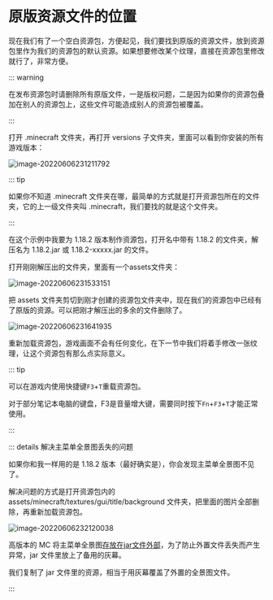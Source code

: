# 原版资源文件的位置

现在我们有了一个空白资源包，方便起见，我们要找到原版的资源文件，放到资源包里作为我们的资源包的默认资源。如果想要修改某个纹理，直接在资源包里修改就行了，非常方便。

::: warning

在发布资源包时请删除所有原版文件，一是版权问题，二是因为如果你的资源包叠加在别人的资源包上，这些文件可能造成别人的资源包被覆盖。

:::

打开 .minecraft 文件夹，再打开 versions 子文件夹，里面可以看到你安装的所有游戏版本：

![image-20220606231211792](https://s2.loli.net/2022/06/06/Aq1FHgS3rPR6lIs.png)

::: tip

如果你不知道 .minecraft 文件夹在哪，最简单的方式就是打开资源包所在的文件夹，它的上一级文件夹叫 .minecraft，我们要找的就是这个文件夹。

:::

在这个示例中我要为 1.18.2 版本制作资源包，打开名中带有 1.18.2 的文件夹，解压名为 1.18.2.jar 或 1.18.2-xxxxx.jar 的文件。

打开刚刚解压出的文件夹，里面有一个assets文件夹：

![image-20220606231533151](https://s2.loli.net/2022/06/06/RIGedMnYL865SXu.png)

把 assets 文件夹剪切到刚才创建的资源包文件夹中，现在我们的资源包中已经有了原版的资源。可以把刚才解压出的多余的文件删除了。

![image-20220606231641935](https://s2.loli.net/2022/06/06/vHqdbV2tGK9PXo6.png)

重新加载资源包，游戏画面不会有任何变化，在下一节中我们将着手修改一张纹理，让这个资源包有那么点实际意义。

::: tip

可以在游戏内使用快捷键`F3`+`T`重载资源包。

对于部分笔记本电脑的键盘，F3是音量增大键，需要同时按下`Fn`+`F3`+`T`才能正常使用。

:::

::: details 解决主菜单全景图丢失的问题

如果你和我一样用的是 1.18.2 版本（最好确实是），你会发现主菜单全景图不见了。

解决问题的方式是打开资源包内的 assets/minecraft/textures/gui/title/background 文件夹，把里面的图片全部删除，再重新加载资源包。

![image-20220606232120038](https://s2.loli.net/2022/06/06/sD41uHig6mrNYAh.png)

高版本的 MC 将主菜单全景图[存放在jar文件外部](../vanilla/more-assets.md)，为了防止外置文件丢失而产生异常，jar 文件里放上了备用的灰幕。

我们复制了 jar 文件里的资源，相当于用灰幕覆盖了外置的全景图文件。

:::
